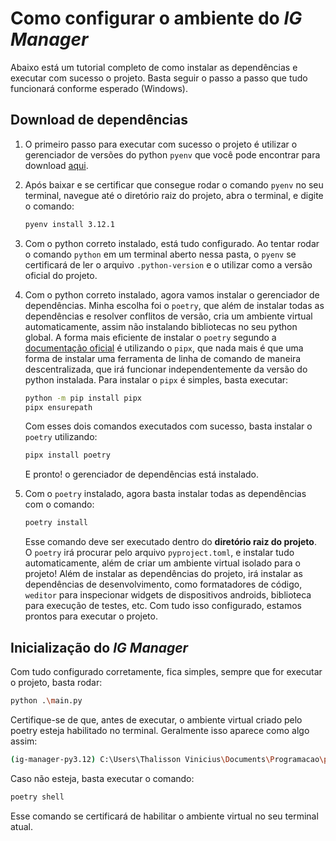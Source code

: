 # Como configurar o ambiente do *IG Manager*

Abaixo está um tutorial completo de como instalar as dependências e executar com sucesso o projeto.
Basta seguir o passo a passo que tudo funcionará conforme esperado (Windows).

## Download de dependências

1.  O primeiro passo para executar com sucesso o projeto é utilizar o gerenciador de versões do python `pyenv` que você pode
encontrar para download [aqui](https://github.com/pyenv-win/pyenv-win).
2. Após baixar e se certificar que consegue rodar o comando `pyenv` no seu terminal, navegue até o diretório raiz do projeto,
   abra o terminal, e digite o comando:

   ```bash
   pyenv install 3.12.1
   ```
3. Com o python correto instalado, está tudo configurado. Ao tentar rodar o comando `python` em um terminal aberto nessa pasta,
   o `pyenv` se certificará de ler o arquivo `.python-version` e o utilizar como a versão oficial do projeto.

4. Com o python correto instalado, agora vamos instalar o gerenciador de dependências. Minha escolha foi o `poetry`, que além
   de instalar todas as dependências e resolver conflitos de versão, cria um ambiente virtual automaticamente, assim não instalando
   bibliotecas no seu python global. A forma mais eficiente de instalar o `poetry` segundo a [documentação oficial](https://python-poetry.org/docs/)
   é utilizando o `pipx`, que nada mais é que uma forma de instalar uma ferramenta de linha de comando de maneira descentralizada, que irá funcionar
   independentemente da versão do python instalada. Para instalar o `pipx` é simples, basta executar:

   ```bash
   python -m pip install pipx
   pipx ensurepath
   ```

   Com esses dois comandos executados com sucesso, basta instalar o `poetry` utilizando:

   ```bash
   pipx install poetry
   ```

   E pronto! o gerenciador de dependências está instalado.

5. Com o `poetry` instalado, agora basta instalar todas as dependências com o comando:

   ```bash
   poetry install
   ```

   Esse comando deve ser executado dentro do **diretório raiz do projeto**. O `poetry` irá procurar pelo arquivo
   `pyproject.toml`, e instalar tudo automaticamente, além de criar um ambiente virtual isolado para o projeto!
   Além de instalar as dependências do projeto, irá instalar as dependências de desenvolvimento, como formatadores de
   código, `weditor` para inspecionar widgets de dispositivos androids, biblioteca para execução de testes, etc. Com
   tudo isso configurado, estamos prontos para executar o projeto.

## Inicialização do *IG Manager*

Com tudo configurado corretamente, fica simples, sempre que for executar o projeto, basta rodar:

```bash
python .\main.py
```

Certifique-se de que, antes de executar, o ambiente virtual criado pelo poetry esteja habilitado no terminal.
Geralmente isso aparece como algo assim:

```bash
(ig-manager-py3.12) C:\Users\Thalisson Vinicius\Documents\Programacao\python\ig_manager>
```

Caso não esteja, basta executar o comando:

```bash
poetry shell
```

Esse comando se certificará de habilitar o ambiente virtual no seu terminal atual.
